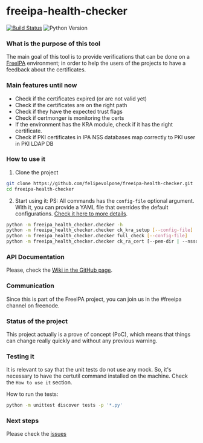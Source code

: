 
# freeipa-health-checker

[![Build Status](https://travis-ci.org/felipevolpone/freeipa-health-checker.svg?branch=master)](https://travis-ci.org/felipevolpone/freeipa-health-checker)
![Python Version](https://img.shields.io/badge/python-2.7-green.svg)

### What is the purpose of this tool
The main goal of this tool is to provide verifications that can be done on a [FreeIPA](http://freeipa.org) environment;
in order to help the users of the projects to have a feedback about the certificates.

### Main features until now
* Check if the certificates expired (or are not valid yet)
* Check if the certificates are on the right path
* Check if they have the expected trust flags
* Check if certmonger is monitoring the certs
* If the environment has the KRA module, check if it has the right certificate.
* Check if PKI certificates in IPA NSS databases map correctly to PKI user in PKI LDAP DB

### How to use it
1. Clone the project
```bash
git clone https://github.com/felipevolpone/freeipa-health-checker.git
cd freeipa-health-checker
```

2. Start using it:
PS: All commands has the `config-file` optional argument. With it, you can provide
a YAML file that overrides the default configurations.
[Check it here to more details](https://github.com/felipevolpone/freeipa-health-checker/blob/master/freeipa_health_checker/certs_config.yaml).

```bash
python -m freeipa_health_checker.checker -h
python -m freeipa_health_checker.checker ck_kra_setup [--config-file]
python -m freeipa_health_checker.checker full_check [--config-file]
python -m freeipa_health_checker.checker ck_ra_cert [--pem-dir | --nssdb-dir]
```

### API Documentation
Please, check the [Wiki in the GitHub page](https://github.com/felipevolpone/freeipa-health-checker/wiki).

### Communication
Since this is part of the FreeIPA project, you can join us in the #freeipa channel on freenode.

### Status of the project
This project actually is a prove of concept (PoC), which means that things can
change really quickly and without any previous warning.

### Testing it
It is relevant to say that the unit tests do not use any mock. So, it's
necessary to have the certutil command installed on the machine. Check the
`How to use it` section.

How to run the tests:
```bash
python -m unittest discover tests -p '*.py'
```

### Next steps
Please check the [issues](https://github.com/felipevolpone/freeipa-health-checker/issues)
